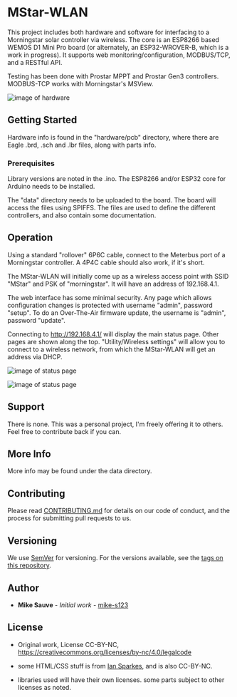 # MStar-WLAN

This project includes both hardware and software for interfacing to a Morningstar solar controller via wireless. The core is an ESP8266 based WEMOS D1 Mini Pro board (or alternately, an ESP32-WROVER-B, which is a work in progress). It supports web monitoring/configuration, MODBUS/TCP, and a RESTful API.

Testing has been done with Prostar MPPT and Prostar Gen3 controllers. MODBUS-TCP works with Morningstar's MSView.

![image of hardware](https://github.com/mike-s123/MStar-WLAN/tree/master/pics/board.png)

## Getting Started

Hardware info is found in the "hardware/pcb" directory, where there are Eagle .brd, .sch and .lbr files, along with parts info.

### Prerequisites

Library versions are noted in the .ino. The ESP8266 and/or ESP32 core for Arduino needs to be installed.

The "data" directory needs to be uploaded to the board. The board will access the files using SPIFFS. The files are used to define the different controllers, and also contain some documentation.

## Operation

Using a standard "rollover" 6P6C cable, connect to the Meterbus port of a Morningstar controller. A 4P4C cable should also work, if it's short.

The MStar-WLAN will initially come up as a wireless access point with SSID "MStar" and PSK of "morningstar". It will have an address of 192.168.4.1. 

The web interface has some minimal security. Any page which allows configuration changes is protected with username "admin", password "setup". To do an Over-The-Air firmware update, the username is "admin", password "update".

Connecting to http://192.168.4.1/ will display the main status page. Other pages are shown along the top. "Utility/Wireless settings" will allow you to connect to a wireless network, from which the MStar-WLAN will get an address via DHCP.

![image of status page](https://github.com/mike-s123/MStar-WLAN/tree/master/pics/status.png)


![image of status page](https://github.com/mike-s123/MStar-WLAN/tree/master/pics/charge_settings.png)

## Support

There is none. This was a personal project, I'm freely offering it to others. Feel free to contribute back if you can.

## More Info

More info may be found under the data directory.
 
## Contributing

Please read [CONTRIBUTING.md](https://gist.github.com/PurpleBooth/b24679402957c63ec426) for details on our code of conduct, and the process for submitting pull requests to us.

## Versioning

We use [SemVer](http://semver.org/) for versioning. For the versions available, see the [tags on this repository](https://github.com/your/project/tags). 

## Author

* **Mike Sauve** - *Initial work* - [mike-s123](https://github.com/mike-s123/)

## License

* Original work, License CC-BY-NC, https://creativecommons.org/licenses/by-nc/4.0/legalcode

* some HTML/CSS stuff is from [Ian Sparkes](https://bitbucket.org/isparkes/nixiefirmwarev2/src), and is also CC-BY-NC.

* libraries used will have their own licenses. some parts subject to other licenses as noted.
